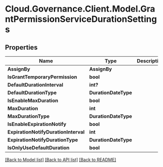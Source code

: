 # Cloud.Governance.Client.Model.GrantPermissionServiceDurationSettings
## Properties

Name | Type | Description | Notes
------------ | ------------- | ------------- | -------------
**AssignBy** | **AssignBy** |  | [optional] 
**IsGrantTemporaryPermission** | **bool** |  | [optional] 
**DefaultDurationInterval** | **int?** |  | [optional] 
**DefaultDurationType** | **DurationDateType** |  | [optional] 
**IsEnableMaxDuration** | **bool** |  | [optional] 
**MaxDuration** | **int** |  | [optional] 
**MaxDurationType** | **DurationDateType** |  | [optional] 
**IsEnableExpirationNotify** | **bool** |  | [optional] 
**ExpirationNotifyDurationInterval** | **int** |  | [optional] 
**ExpirationNotifyDurationType** | **DurationDateType** |  | [optional] 
**IsOnlyUseDefaultDuration** | **bool** |  | [optional] 

[[Back to Model list]](../README.md#documentation-for-models) [[Back to API list]](../README.md#documentation-for-api-endpoints) [[Back to README]](../README.md)

